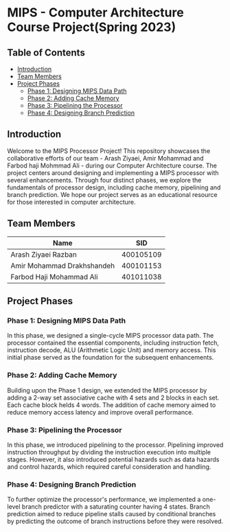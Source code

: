# MIPS - Computer Architecture Course Project(Spring 2023)

## Table of Contents
- [Introduction](#introduction)
- [Team Members](#team-members)
- [Project Phases](#project-phases)
  - [Phase 1: Designing MIPS Data Path](#phase-1-designing-mips-data-path)
  - [Phase 2: Adding Cache Memory](#phase-2-adding-cache-memory)
  - [Phase 3: Pipelining the Processor](#phase-3-pipelining-the-processor)
  - [Phase 4: Designing Branch Prediction](#phase-4-designing-branch-prediction)

## Introduction
Welcome to the MIPS Processor Project! This repository showcases the collaborative efforts of our team - Arash Ziyaei, Amir Mohammad and Farbod haji Mohmmad Ali - during our Computer Architecture course. The project centers around designing and implementing a MIPS  processor with several enhancements. Through four distinct phases, we explore the fundamentals of processor design, including cache memory, pipelining and branch prediction. We hope our project serves as an educational resource for those interested in computer architecture.

## Team Members

| Name          | SID        |
|---------------|------------|
| Arash Ziyaei Razban    | 400105109 |
| Amir Mohammad Drakhshandeh    | 400101153 |
| Farbod Haji Mohammad Ali | 401011038 |


## Project Phases

### Phase 1: Designing MIPS Data Path
In this phase, we designed a single-cycle MIPS processor data path. The processor contained the essential components, including instruction fetch, instruction decode, ALU (Arithmetic Logic Unit) and memory access. This initial phase served as the foundation for the subsequent enhancements.

### Phase 2: Adding Cache Memory
Building upon the Phase 1 design, we extended the MIPS processor by adding a 2-way set associative cache with 4 sets and 2 blocks in each set. Each cache block helds 4 words. The addition of cache memory aimed to reduce memory access latency and improve overall performance.

### Phase 3: Pipelining the Processor
In this phase, we introduced pipelining to the processor. Pipelining improved instruction throughput by dividing the instruction execution into multiple stages. However, it also introduced potential hazards such as data hazards and control hazards, which required careful consideration and handling.

### Phase 4: Designing Branch Prediction
To further optimize the processor's performance, we implemented a one-level branch predictor with a saturating counter having 4 states. Branch prediction aimed to reduce pipeline stalls caused by conditional branches by predicting the outcome of branch instructions before they were resolved.
